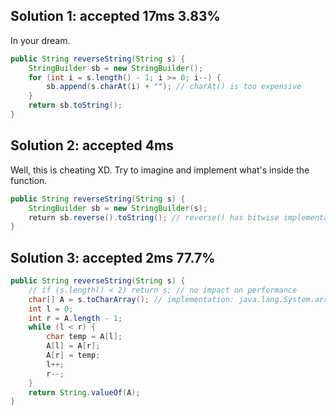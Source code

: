 ## Solution 1: accepted 17ms 3.83%

In your dream.  

```java
public String reverseString(String s) {
    StringBuilder sb = new StringBuilder();
    for (int i = s.length() - 1; i >= 0; i--) {
        sb.append(s.charAt(i) + ""); // charAt() is too expensive
    }
    return sb.toString();
}
```

## Solution 2: accepted 4ms 

Well, this is cheating XD. Try to imagine and implement what's inside the function.  

```java
public String reverseString(String s) {
    StringBuilder sb = new StringBuilder(s);
    return sb.reverse().toString(); // reverse() has bitwise implementation so it's pretty fast
}
```

## Solution 3: accepted 2ms 77.7%

```java
public String reverseString(String s) {
    // if (s.length() < 2) return s; // no impact on performance  
    char[] A = s.toCharArray(); // implementation: java.lang.System.arraycopy()
    int l = 0;
    int r = A.length - 1;
    while (l < r) {
        char temp = A[l];
        A[l] = A[r];
        A[r] = temp;
        l++;
        r--;
    }
    return String.valueOf(A);
}
```
